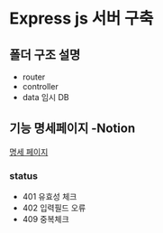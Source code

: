 # Express js 서버 구축

## 폴더 구조 설명

- router
- controller
- data 임시 DB

## 기능 명세페이지 -Notion

<a href="https://www.notion.so/e3cc179f6f1d415bb2738bdb72c0b97c">명세 페이지</a>

### status

- 401 유효성 체크
- 402 입력필드 오류
- 409 중복체크
